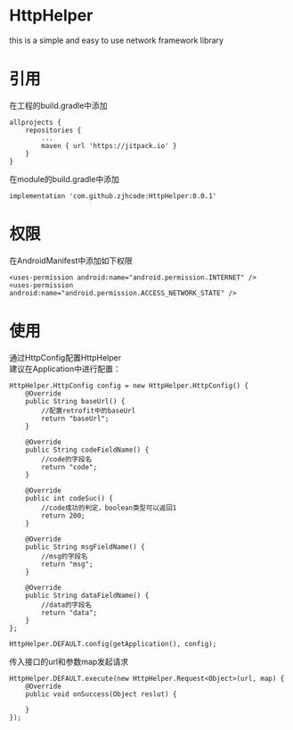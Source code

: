 # HttpHelper
this is a simple and easy to use network framework library

# 引用

在工程的build.gradle中添加
```
allprojects {
    repositories {
        ...
        maven { url 'https://jitpack.io' }
    }
}
```

在module的build.gradle中添加
```
implementation 'com.github.zjhcode:HttpHelper:0.0.1'
```

# 权限

在AndroidManifest中添加如下权限<br>
```
<uses-permission android:name="android.permission.INTERNET" />
<uses-permission android:name="android.permission.ACCESS_NETWORK_STATE" />
```

# 使用

通过HttpConfig配置HttpHelper<br>
建议在Application中进行配置：
```
HttpHelper.HttpConfig config = new HttpHelper.HttpConfig() {
    @Override
    public String baseUrl() {
        //配置retrofit中的baseUrl
        return "baseUrl";
    }

    @Override
    public String codeFieldName() {
        //code的字段名
        return "code";
    }

    @Override
    public int codeSuc() {
        //code成功的判定，boolean类型可以返回1
        return 200;
    }

    @Override
    public String msgFieldName() {
        //msg的字段名
        return "msg";
    }

    @Override
    public String dataFieldName() {
        //data的字段名
        return "data";
    }
};

HttpHelper.DEFAULT.config(getApplication(), config);
```
传入接口的url和参数map发起请求
```
HttpHelper.DEFAULT.execute(new HttpHelper.Request<Object>(url, map) {
    @Override
    public void onSuccess(Object reslut) {

    }
});
```

